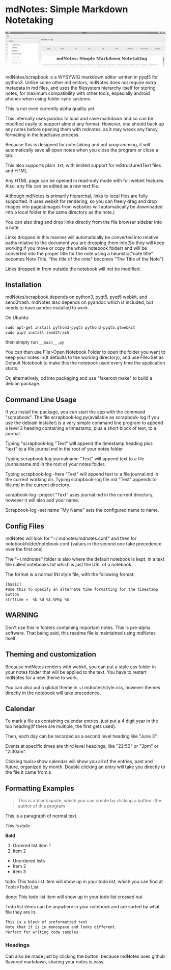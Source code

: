 mdNotes: Simple Markdown Notetaking
===================================

![](./screenshot.jpg)

mdNotes/scrapbook is a WYSYWIG markdown editor written in pyqt5 for python3. Unlike some other md editors, mdNotes does not require extra metadata in md files, and uses the filesystem hierarchy itself for storing notes, for maximum compatibility with other tools, especially android phones when using folder sync systems.

This is not even currently alpha quality yet.

This internally uses pandoc to load and save markdown and so can be modified easily to support almost any format. However, one should back up any notes before opening them with mdnotes, as it may wreck any fancy formating in the load/save process.

Because this is designed for note-taking and not programming, it will automatically save all open notes when you close the program or close a tab.

This also supports plain .txt, with limited support for reStructuredText files and HTML.

Any HTML page can be opened in read-only mode with full webkit features. Also, any file can be edited as a raw text file.

Although mdNotes is primarily hierarchal, links to local files are fully supported. It uses webkit for rendering, so you can freely drag and drop images into pages(images from websites will automatically be downloaded into a local folder in the same directory as the note.)

You can also drag and drop links directly from the file browser sidebar into a note. 

Links dropped in this manner will automatically be converted into relative paths relative to the document you are dropping them into(So they will keep working if you move or copy the whole notebook folder) and will be converted into the proper title for the note using a heuristic("note title" becomes Note Title, "the title of the note" becomes "The Title of the Note")

Links dropped in from outside the notebook will not be modified.

Installation
------------

mdNotes/scrapbook depends on python3, pyqt5, pyqt5 webkit, and send2trash. mdNotes also depends on pyandoc which is included, but needs to have pandoc installed to work.

On Ubuntu:

    sudo apt-get install python3-pyqt5 python3-pyqt5.qtwebkit
    sudo pip3 install send2trash

then simply run `__main__.py`

You can then use File&gt;Open Notebook Folder to open the folder you want to keep your notes in(It defaults to the working directory), and use File&gt;Set as Default Notebook to make this the notebook used every time the application starts.

Or, alternatively, cd into packaging and use "fakeroot make" to build a debian package.

Command Line Usage
------------------

If you install the package, you can start the app with the command "scrapbook".
The file scrapbook-log.py(available as scrapbook-log if you use the debiain installer) is a very simple command line program to append a level 2 heading containing a timestamp, plus a short block of text, to a journal.

Typing "scrapbook-log "Text" will append the timestamp heading plus "text" to a file journal.md in the root of your notes folder

Typing scrapbook-log journalname "Text" will append text to a file journalname.md in the root of your notes folder.

Typing scrapbook-log -here "Text" will append text to a file journal.md in the current working dir.
Typing scrapbook-log file.md "Text" appends to file.md in the current directory.

scrapbook-log -project "Text" uses journal.md in the current directory, however it will also add your name.

Scrapbook-log -set name "My Name" sets the configured name to name.

Config Files
------------

mdNotes will look for "~/.mdnotes/mdnotes.conf" and then for notebookfolder/notebook.conf (values in the second one take precedence over the first one)

The "~/.mdnotes" folder is also where the default notebook is kept, in a text file called notebooks.txt which is just the URL of a notebook.

The format is a normal INI style file, with the following format:

    [basic]
    #Use this to specify an alternate time formatting for the timestamp button
    strftime =  %b %d %I:%M%p %G

WARNING
-------

Don't use this in folders containing important notes. This is pre-alpha software. That being said, this readme file is maintained using mdNotes itself.

Theming and customization
-------------------------

Because mdNotes renders with webkit, you can put a style.css folder in your notes folder that will be applied to the text. You have to restart mdNotes for a new theme to work.

You can also put a global theme in ~/.mdnotes/style.css, however themes directly in the notebook will take precedence.

Calendar
--------
To mark a file as containing calendar entries, just put a 4 digit year in the top heading(If there are multiple, the first gets used).

Then, each day can be recorded as a second level heading like "June 3".

Events at specific times are third level headings, like "22:50" or "3pm" or "2:30am".

Clicking tools>show calendar will show you all of the entries, past and future, organized by month. Double clicking an entry will
take you directly to the file it came from.s

Formatting Examples
-------------------

> This is a block quote, which you can create by clicking a button
> -the author of this program

This is a paragraph of normal text.

*This is italic*

**Bold**

1.  Ordered list item 1
2.  item 2

-   Unordered lists
-   Item 2
-   item 3

todo: This todo list item will show up in your todo list, which you can find at Tools&gt;Todo List

done: This todo list item will show up in your todo list crossed out

Todo list items can be anywhere in your notebook and are sorted by what file they are in.

    This is a block of preformatted text
    Note that it is in monospace and looks different.
    Perfect for writing code samples

### Headings

Can also be made just by clicking the button.
because mdNotes uses github flavored markdown, sharing your notes is easy.
